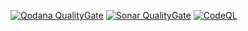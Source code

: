 [![Qodana QualityGate](https://github.com/KaganHamzacebi/nobet.pro-ua/actions/workflows/qodana_quality_gate.yml/badge.svg)](https://github.com/KaganHamzacebi/nobet.pro-ua/actions/workflows/qodana_quality_gate.yml) [![Sonar QualityGate](https://github.com/KaganHamzacebi/nobet.pro-ua/actions/workflows/sonar_quality_gate.yml/badge.svg)](https://github.com/KaganHamzacebi/nobet.pro-ua/actions/workflows/sonar_quality_gate.yml) [![CodeQL](https://github.com/KaganHamzacebi/nobet.pro-ua/actions/workflows/github-code-scanning/codeql/badge.svg)](https://github.com/KaganHamzacebi/nobet.pro-ua/actions/workflows/github-code-scanning/codeql)
